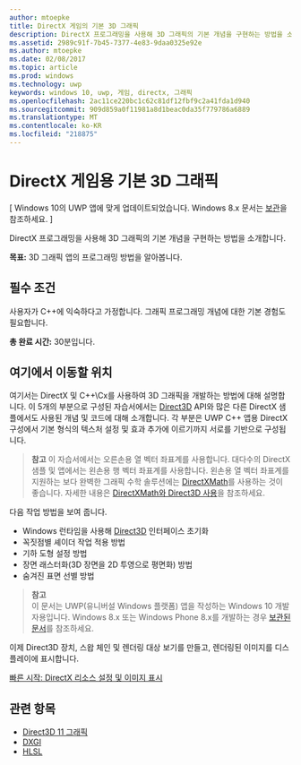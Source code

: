```yaml
---
author: mtoepke
title: DirectX 게임의 기본 3D 그래픽
description: DirectX 프로그래밍을 사용해 3D 그래픽의 기본 개념을 구현하는 방법을 소개합니다.
ms.assetid: 2989c91f-7b45-7377-4e83-9daa0325e92e
ms.author: mtoepke
ms.date: 02/08/2017
ms.topic: article
ms.prod: windows
ms.technology: uwp
keywords: windows 10, uwp, 게임, directx, 그래픽
ms.openlocfilehash: 2ac11ce220bc1c62c81df12fbf9c2a41fda1d940
ms.sourcegitcommit: 909d859a0f11981a8d1beac0da35f779786a6889
ms.translationtype: MT
ms.contentlocale: ko-KR
ms.locfileid: "218875"
---
```

# <a name="basic-3d-graphics-for-directx-games"></a>DirectX 게임용 기본 3D 그래픽


\[ Windows 10의 UWP 앱에 맞게 업데이트되었습니다. Windows 8.x 문서는 [보관](http://go.microsoft.com/fwlink/p/?linkid=619132)을 참조하세요. \]

DirectX 프로그래밍을 사용해 3D 그래픽의 기본 개념을 구현하는 방법을 소개합니다.

**목표:** 3D 그래픽 앱의 프로그래밍 방법을 알아봅니다.

## <a name="prerequisites"></a>필수 조건


사용자가 C++에 익숙하다고 가정합니다. 그래픽 프로그래밍 개념에 대한 기본 경험도 필요합니다.

**총 완료 시간:** 30분입니다.

## <a name="where-to-go-from-here"></a>여기에서 이동할 위치


여기서는 DirectX 및 C++\\Cx를 사용하여 3D 그래픽을 개발하는 방법에 대해 설명합니다. 이 5개의 부분으로 구성된 자습서에서는 [Direct3D](https://msdn.microsoft.com/library/windows/desktop/hh309466) API와 많은 다른 DirectX 샘플에서도 사용된 개념 및 코드에 대해 소개합니다. 각 부분은 UWP C++ 앱용 DirectX 구성에서 기본 형식의 텍스처 설정 및 효과 추가에 이르기까지 서로를 기반으로 구성됩니다.

> **참고**  이 자습서에서는 오른손용 열 벡터 좌표계를 사용합니다. 대다수의 DirectX 샘플 및 앱에서는 왼손용 행 벡터 좌표계를 사용합니다. 왼손용 열 벡터 좌표계를 지원하는 보다 완벽한 그래픽 수학 솔루션에는 [DirectXMath](https://msdn.microsoft.com/library/windows/desktop/hh437833)를 사용하는 것이 좋습니다. 자세한 내용은 [DirectXMath와 Direct3D 사용](https://msdn.microsoft.com/library/windows/desktop/ff729728#Use_DXMath_with_D3D)을 참조하세요.

 

다음 작업 방법을 보여 줍니다.

-   Windows 런타임을 사용해 [Direct3D](https://msdn.microsoft.com/library/windows/desktop/hh309466) 인터페이스 초기화
-   꼭짓점별 셰이더 작업 적용 방법
-   기하 도형 설정 방법
-   장면 래스터화(3D 장면을 2D 투영으로 평면화) 방법
-   숨겨진 표면 선별 방법

> **참고**  
이 문서는 UWP(유니버설 Windows 플랫폼) 앱을 작성하는 Windows 10 개발자용입니다. Windows 8.x 또는 Windows Phone 8.x를 개발하는 경우 [보관된 문서](http://go.microsoft.com/fwlink/p/?linkid=619132)를 참조하세요.

 

이제 Direct3D 장치, 스왑 체인 및 렌더링 대상 보기를 만들고, 렌더링된 이미지를 디스플레이에 표시합니다.

[빠른 시작: DirectX 리소스 설정 및 이미지 표시](setting-up-directx-resources.md)

## <a name="related-topics"></a>관련 항목


* [Direct3D 11 그래픽](https://msdn.microsoft.com/library/windows/desktop/ff476080)
* [DXGI](https://msdn.microsoft.com/library/windows/desktop/hh404534)
* [HLSL](https://msdn.microsoft.com/library/windows/desktop/bb509561)

 

 




